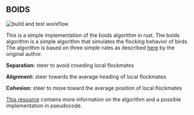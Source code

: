 ## BOIDS

![build and test workflow](https://github.com/AbbiePBC/boids/actions/workflows/workflow.yml/badge.svg)

This is a simple implementation of the boids algorithm in rust. The boids algorithm is a simple algorithm that simulates the flocking behavior of birds.
The algorithm is based on three simple rules as described [here](https://www.red3d.com/cwr/boids/) by the original author.

**Separation:** steer to avoid crowding local flockmates

**Alignment:** steer towards the average heading of local flockmates

**Cohesion:** steer to move toward the average position of local flockmates

[This resource](https://vanhunteradams.com/Pico/Animal_Movement/Boids-algorithm.html) contains more information on the algorithm and a possible implementation in pseudocode.
